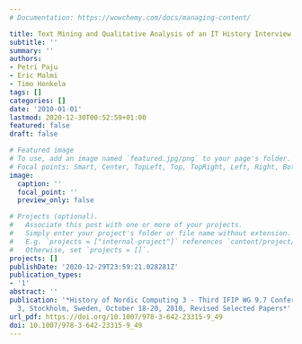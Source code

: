 ```yaml
---
# Documentation: https://wowchemy.com/docs/managing-content/

title: Text Mining and Qualitative Analysis of an IT History Interview Collection
subtitle: ''
summary: ''
authors:
- Petri Paju
- Eric Malmi
- Timo Honkela
tags: []
categories: []
date: '2010-01-01'
lastmod: 2020-12-30T00:52:59+01:00
featured: false
draft: false

# Featured image
# To use, add an image named `featured.jpg/png` to your page's folder.
# Focal points: Smart, Center, TopLeft, Top, TopRight, Left, Right, BottomLeft, Bottom, BottomRight.
image:
  caption: ''
  focal_point: ''
  preview_only: false

# Projects (optional).
#   Associate this post with one or more of your projects.
#   Simply enter your project's folder or file name without extension.
#   E.g. `projects = ["internal-project"]` references `content/project/deep-learning/index.md`.
#   Otherwise, set `projects = []`.
projects: []
publishDate: '2020-12-29T23:59:21.028281Z'
publication_types:
- '1'
abstract: ''
publication: '*History of Nordic Computing 3 - Third IFIP WG 9.7 Conference, HiNC
  3, Stockholm, Sweden, October 18-20, 2010, Revised Selected Papers*'
url_pdf: https://doi.org/10.1007/978-3-642-23315-9_49
doi: 10.1007/978-3-642-23315-9_49
---
```

